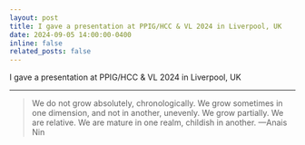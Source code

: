 ```yaml
---
layout: post
title: I gave a presentation at PPIG/HCC & VL 2024 in Liverpool, UK
date: 2024-09-05 14:00:00-0400
inline: false
related_posts: false
---
```


I gave a presentation at PPIG/HCC & VL 2024 in Liverpool, UK

---

> We do not grow absolutely, chronologically. We grow sometimes in one dimension, and not in another, unevenly. We grow partially. We are relative. We are mature in one realm, childish in another.
> —Anais Nin
